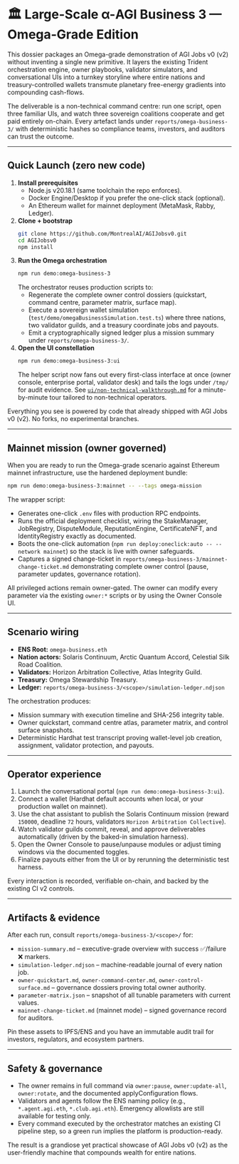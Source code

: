 # 🏛️ Large-Scale α-AGI Business 3 — Omega-Grade Edition

This dossier packages an Omega-grade demonstration of AGI Jobs v0 (v2) without inventing a single new primitive. It layers the existing Trident orchestration engine, owner playbooks, validator simulators, and conversational UIs into a turnkey storyline where entire nations and treasury-controlled wallets transmute planetary free-energy gradients into compounding cash-flows.

The deliverable is a non-technical command centre: run one script, open three familiar UIs, and watch three sovereign coalitions cooperate and get paid entirely on-chain. Every artefact lands under `reports/omega-business-3/` with deterministic hashes so compliance teams, investors, and auditors can trust the outcome.

---

## Quick Launch (zero new code)

1. **Install prerequisites**
   - Node.js v20.18.1 (same toolchain the repo enforces).
   - Docker Engine/Desktop if you prefer the one-click stack (optional).
   - An Ethereum wallet for mainnet deployment (MetaMask, Rabby, Ledger).
2. **Clone + bootstrap**
   ```bash
   git clone https://github.com/MontrealAI/AGIJobsv0.git
   cd AGIJobsv0
   npm install
   ```
3. **Run the Omega orchestration**
   ```bash
   npm run demo:omega-business-3
   ```
   The orchestrator reuses production scripts to:
   - Regenerate the complete owner control dossiers (quickstart, command centre, parameter matrix, surface map).
   - Execute a sovereign wallet simulation (`test/demo/omegaBusinessSimulation.test.ts`) where three nations, two validator guilds, and a treasury coordinate jobs and payouts.
   - Emit a cryptographically signed ledger plus a mission summary under `reports/omega-business-3/`.
4. **Open the UI constellation**
   ```bash
   npm run demo:omega-business-3:ui
   ```
   The helper script now fans out every first-class interface at once (owner console, enterprise portal, validator desk) and tails the logs under `/tmp/` for audit evidence. See [`ui/non-technical-walkthrough.md`](./ui/non-technical-walkthrough.md) for a minute-by-minute tour tailored to non-technical operators.

Everything you see is powered by code that already shipped with AGI Jobs v0 (v2). No forks, no experimental branches.

---

## Mainnet mission (owner governed)

When you are ready to run the Omega-grade scenario against Ethereum mainnet infrastructure, use the hardened deployment bundle:

```bash
npm run demo:omega-business-3:mainnet -- --tags omega-mission
```

The wrapper script:
- Generates one-click `.env` files with production RPC endpoints.
- Runs the official deployment checklist, wiring the StakeManager, JobRegistry, DisputeModule, ReputationEngine, CertificateNFT, and IdentityRegistry exactly as documented.
- Boots the one-click automation (`npm run deploy:oneclick:auto -- --network mainnet`) so the stack is live with owner safeguards.
- Captures a signed change-ticket in `reports/omega-business-3/mainnet-change-ticket.md` demonstrating complete owner control (pause, parameter updates, governance rotation).

All privileged actions remain owner-gated. The owner can modify every parameter via the existing `owner:*` scripts or by using the Owner Console UI.

---

## Scenario wiring

- **ENS Root:** `omega-business.eth`
- **Nation actors:** Solaris Continuum, Arctic Quantum Accord, Celestial Silk Road Coalition.
- **Validators:** Horizon Arbitration Collective, Atlas Integrity Guild.
- **Treasury:** Omega Stewardship Treasury.
- **Ledger:** `reports/omega-business-3/<scope>/simulation-ledger.ndjson`

The orchestration produces:
- Mission summary with execution timeline and SHA-256 integrity table.
- Owner quickstart, command centre atlas, parameter matrix, and control surface snapshots.
- Deterministic Hardhat test transcript proving wallet-level job creation, assignment, validator protection, and payouts.

---

## Operator experience

1. Launch the conversational portal (`npm run demo:omega-business-3:ui`).
2. Connect a wallet (Hardhat default accounts when local, or your production wallet on mainnet).
3. Use the chat assistant to publish the Solaris Continuum mission (reward `150000`, deadline `72` hours, validators `Horizon Arbitration Collective`).
4. Watch validator guilds commit, reveal, and approve deliverables automatically (driven by the baked-in simulation harness).
5. Open the Owner Console to pause/unpause modules or adjust timing windows via the documented toggles.
6. Finalize payouts either from the UI or by rerunning the deterministic test harness.

Every interaction is recorded, verifiable on-chain, and backed by the existing CI v2 controls.

---

## Artifacts & evidence

After each run, consult `reports/omega-business-3/<scope>/` for:

- `mission-summary.md` – executive-grade overview with success ✅/failure ❌ markers.
- `simulation-ledger.ndjson` – machine-readable journal of every nation job.
- `owner-quickstart.md`, `owner-command-center.md`, `owner-control-surface.md` – governance dossiers proving total owner authority.
- `parameter-matrix.json` – snapshot of all tunable parameters with current values.
- `mainnet-change-ticket.md` (mainnet mode) – signed governance record for auditors.

Pin these assets to IPFS/ENS and you have an immutable audit trail for investors, regulators, and ecosystem partners.

---

## Safety & governance

- The owner remains in full command via `owner:pause`, `owner:update-all`, `owner:rotate`, and the documented applyConfiguration flows.
- Validators and agents follow the ENS naming policy (e.g., `*.agent.agi.eth`, `*.club.agi.eth`). Emergency allowlists are still available for testing only.
- Every command executed by the orchestrator matches an existing CI pipeline step, so a green run implies the platform is production-ready.

The result is a grandiose yet practical showcase of AGI Jobs v0 (v2) as the user-friendly machine that compounds wealth for entire nations.
